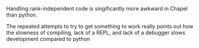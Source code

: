 Handling rank-independent code is singificantly more awkward in
Chapel than python.

The repeated attempts to try to get something to work really points
out how the slowness of compiling, lack of a REPL, and lack of a debugger
slows development compared to python

